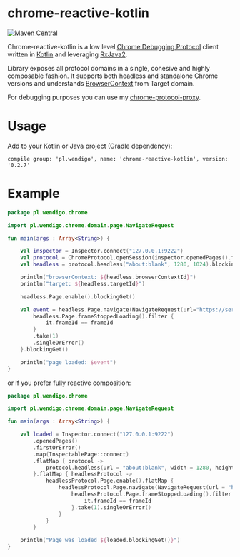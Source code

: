 # chrome-reactive-kotlin

[![Maven Central](https://maven-badges.herokuapp.com/maven-central/pl.wendigo/chrome-reactive-kotlin/badge.svg)](https://maven-badges.herokuapp.com/maven-central/pl.wendigo/chrome-reactive-kotlin)

Chrome-reactive-kotlin is a low level [Chrome Debugging Protocol](https://chromedevtools.github.io/debugger-protocol-viewer/) client written in [Kotlin](https://kotlinlang.org) and leveraging [RxJava2](https://github.com/ReactiveX/RxJava). 

Library exposes all protocol domains in a single, cohesive and highly composable fashion. It supports both headless and standalone Chrome versions and understands [BrowserContext](https://chromedevtools.github.io/debugger-protocol-viewer/tot/Target/) from Target domain.

For debugging purposes you can use my [chrome-protocol-proxy](https://github.com/wendigo/chrome-protocol-proxy).

# Usage

Add to your Kotlin or Java project (Gradle dependency): 

```compile group: 'pl.wendigo', name: 'chrome-reactive-kotlin', version: '0.2.7'```

# Example

```kotlin
package pl.wendigo.chrome

import pl.wendigo.chrome.domain.page.NavigateRequest

fun main(args : Array<String>) {

    val inspector = Inspector.connect("127.0.0.1:9222")
    val protocol = ChromeProtocol.openSession(inspector.openedPages().firstOrError().blockingGet())
    val headless = protocol.headless("about:blank", 1280, 1024).blockingGet()

    println("browserContext: ${headless.browserContextId}")
    println("target: ${headless.targetId}")

    headless.Page.enable().blockingGet()

    val event = headless.Page.navigate(NavigateRequest(url="https://serafin.tech")).flatMap{ (frameId) ->
        headless.Page.frameStoppedLoading().filter {
            it.frameId == frameId
        }
        .take(1)
        .singleOrError()
    }.blockingGet()

    println("page loaded: $event")
}
```

or if you prefer fully reactive composition:

```kotlin
package pl.wendigo.chrome

import pl.wendigo.chrome.domain.page.NavigateRequest

fun main(args : Array<String>) {

    val loaded = Inspector.connect("127.0.0.1:9222")
        .openedPages()
        .firstOrError()
        .map(InspectablePage::connect)
        .flatMap { protocol ->
            protocol.headless(url = "about:blank", width = 1280, height = 1024)
        }.flatMap { headlessProtocol ->
            headlessProtocol.Page.enable().flatMap {
                headlessProtocol.Page.navigate(NavigateRequest(url = "https://serafin.tech")).flatMap { (frameId) ->
                    headlessProtocol.Page.frameStoppedLoading().filter {
                        it.frameId == frameId
                    }.take(1).singleOrError()
                }
            }
        }

    println("Page was loaded ${loaded.blockingGet()}")
}
```
